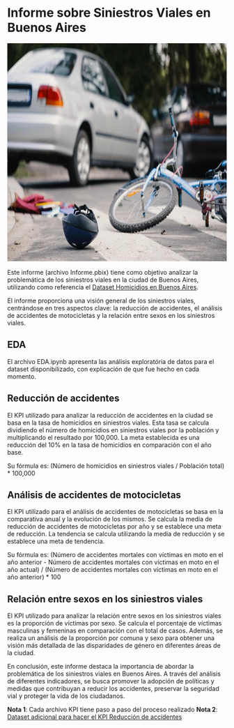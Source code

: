 # Informe sobre Siniestros Viales en Buenos Aires

<p align="center">
  <img src="Dataset/image.png" alt="Descrição da imagem" width="800" height="500">
</p>


Este informe (archivo Informe.pbix) tiene como objetivo analizar la problemática de los siniestros viales en la ciudad de Buenos Aires, utilizando como referencia el [Dataset Homicidios en Buenos Aires](https://data.buenosaires.gob.ar/dataset/victimas-siniestros-viales).

El informe proporciona una visión general de los siniestros viales, centrándose en tres aspectos clave: la reducción de accidentes, el análisis de accidentes de motocicletas y la relación entre sexos en los siniestros viales.

## EDA

El archivo EDA.ipynb apresenta las análisis exploratória de datos para el dataset disponibilizado, con explicación de que fue hecho en cada momento.

## Reducción de accidentes

El KPI utilizado para analizar la reducción de accidentes en la ciudad se basa en la tasa de homicidios en siniestros viales. Esta tasa se calcula dividiendo el número de homicidios en siniestros viales por la población y multiplicando el resultado por 100,000. La meta establecida es una reducción del 10% en la tasa de homicidios en comparación con el año base.

Su fórmula es: (Número de homicidios en siniestros viales / Población total) * 100,000

## Análisis de accidentes de motocicletas

El KPI utilizado para el análisis de accidentes de motocicletas se basa en la comparativa anual y la evolución de los mismos. Se calcula la media de reducción de accidentes de motocicletas por año y se establece una meta de reducción. La tendencia se calcula utilizando la media de reducción y se establece una meta de tendencia.

Su fórmula es: (Número de accidentes mortales con víctimas en moto en el año anterior - Número de accidentes mortales con víctimas  en moto en el año actual) / (Número de accidentes mortales con víctimas en moto en el año anterior) * 100

## Relación entre sexos en los siniestros viales

El KPI utilizado para analizar la relación entre sexos en los siniestros viales es la proporción de víctimas por sexo. Se calcula el porcentaje de víctimas masculinas y femeninas en comparación con el total de casos. Además, se realiza un análisis de la proporción por comuna y sexo para obtener una visión más detallada de las disparidades de género en diferentes áreas de la ciudad.

En conclusión, este informe destaca la importancia de abordar la problemática de los siniestros viales en Buenos Aires. A través del análisis de diferentes indicadores, se busca promover la adopción de políticas y medidas que contribuyan a reducir los accidentes, preservar la seguridad vial y proteger la vida de los ciudadanos.

**Nota 1**: Cada archivo KPI tiene paso a paso del proceso realizado
**Nota 2**: [Dataset adicional para hacer el KPI Reducción de accidentes](https://www.estadisticaciudad.gob.ar/eyc/?p=76599)